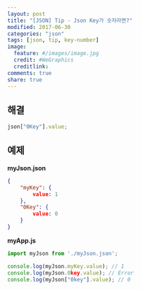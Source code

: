 ```yaml
---
layout: post
title: "[JSON] Tip - Json Key가 숫자라면?"
modified: 2017-06-30
categories: "json"
tags: [json, tip, key-number]
image:
  feature: #/images/image.jpg
  credit: #WeGraphics
  creditlink: 
comments: true
share: true
---
```


## 해결
```js
json["0Key"].value;
```

## 예제
**myJson.json**

```json
{
    "myKey": {
        value: 1
    },
    "0Key": {
        value: 0
    }
}
```

**myApp.js**
```js
import myJson from './myJson.json';

console.log(myJson.myKey.value); // 1
console.log(myJson.0key.value); // Error
console.log(myJson["0key"].value); // 0
```